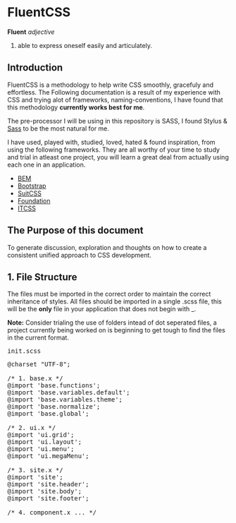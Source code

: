 # FluentCSS

**Fluent**
*adjective*

1. able to express oneself easily and articulately.

## Introduction
FluentCSS is a methodology to help write CSS smoothly, gracefuly and effortless. The Following documentation is a result of my experience with CSS and trying alot of frameworks, naming-conventions, I have found that this methodology **currently works best for me**.

The pre-processor I will be using in this repository is SASS, I found Stylus & [Sass](http://sass-lang.com/) to be the most natural for me.

I have used, played with, studied, loved, hated & found inspiration, from using the following frameworks. They are all worthy of your time to study and trial in atleast one project, you will learn a great deal from actually using each one in an application.

* [BEM](https://en.bem.info/method/)
* [Bootstrap](http://getbootstrap.com)
* [SuitCSS](https://github.com/suitcss/suit/blob/master/doc/naming-conventions.md)
* [Foundation](http://http://foundation.zurb.com)
* [ITCSS](http://itcss.io/)


## The Purpose of this document
To generate discussion, exploration and thoughts on how to create a consistent unified approach to CSS development.


## 1. File Structure
The files must be imported in the correct order to maintain the correct inheritance of styles.
All files should be imported in a single .scss file, this will be the **only** file in your application that does not begin with _.

**Note:** Consider trialing the use of folders intead of dot seperated files, a project currently being worked on is beginning to get tough to find the files in the current format.

<pre>init.scss</pre>

<pre>
@charset "UTF-8";

/* 1. base.x */
@import 'base.functions';
@import 'base.variables.default';
@import 'base.variables.theme';
@import 'base.normalize';
@import 'base.global';

/* 2. ui.x */
@import 'ui.grid';
@import 'ui.layout';
@import 'ui.menu';
@import 'ui.megaMenu';

/* 3. site.x */
@import 'site';
@import 'site.header';
@import 'site.body';
@import 'site.footer';

/* 4. component.x ... */
</pre>


